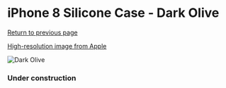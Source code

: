 # iPhone 8 Silicone Case - Dark Olive

[Return to previous page](/iphone_7)

[High-resolution image from Apple](https://store.storeimages.cdn-apple.com/8756/as-images.apple.com/is/MR3N2?wid=4500&hei=4500&fmt=png)

<div style="width: 384px"><img src="/everyphone/MR3N2.png" alt="Dark Olive"></div>

### Under construction

